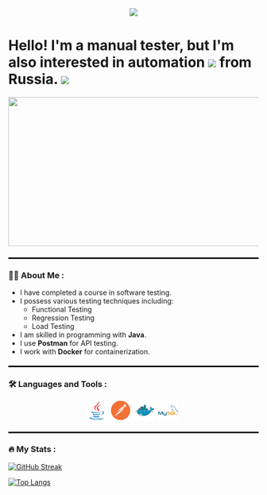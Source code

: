 
<div id="header" align="center">
  <img src="https://media1.giphy.com/media/v1.Y2lkPTc5MGI3NjExb3VxbWJnazk3NTBrcDc1bTJqZ25pZzI3YXZ4dGNpamR1MmlreDVnZCZlcD12MV9pbnRlcm5hbF9naWZfYnlfaWQmY3Q9cw/dKc2fBq97S9gIzLX2j/giphy.gif" width="100"/>
</div>

<h1>
  Hello! I'm a manual tester, but I'm also interested in automation <img src="https://media.giphy.com/media/WUlplcMpOCEmTGBtBW/giphy.gif" width="30"> from Russia.

   
  <img src="https://media.giphy.com/media/hvRJCLFzcasrR4ia7z/giphy.gif" width="30px"/>
</h1>

<div align="center">
  <img src="https://media.giphy.com/media/dWesBcTLavkZuG35MI/giphy.gif" width="600" height="300"/>
</div>

<hr style="border: 1px solid #000; margin: 20px 0;">

### :man_technologist: About Me :
- I have completed a course in software testing.
- I possess various testing techniques including:
  - Functional Testing
  - Regression Testing
  - Load Testing
- I am skilled in programming with **Java**.
- I use **Postman** for API testing.
- I work with **Docker** for containerization.

 <hr style="border: 1px solid #000; margin: 20px 0;">

### :hammer_and_wrench: Languages and Tools :
<div align="center">
  <img src="https://github.com/devicons/devicon/blob/master/icons/java/java-original.svg" title="Java" alt="Java" width="40" height="40"/>&nbsp;
  <img src="https://github.com/devicons/devicon/blob/master/icons/postman/postman-original.svg" title="Postman" alt="Postman" width="40" height="40"/>&nbsp;
  <img src="https://github.com/devicons/devicon/blob/master/icons/docker/docker-original.svg" title="Docker" alt="Docker" width="40" height="40"/>&nbsp;
  <img src="https://github.com/devicons/devicon/blob/master/icons/mysql/mysql-original-wordmark.svg" title="MySQL" alt="MySQL" width="40" height="40"/>&nbsp;
</div>

 <hr style="border: 1px solid #000; margin: 20px 0;">

### :fire: My Stats :

[![GitHub Streak](https://streak-stats.demolab.com/?user=PavelMerkul)](https://git.io/streak-stats)

[![Top Langs](https://github-readme-stats.vercel.app/api/top-langs/?username=PavelMerkul&layout=compact&theme=vision-friendly-dark)](https://github.com/anuraghazra/github-readme-stats)

